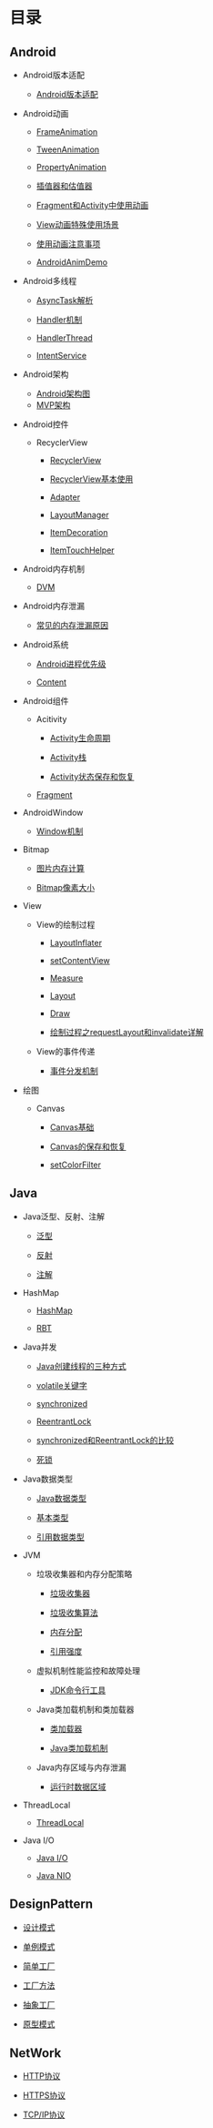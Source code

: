 # 目录
## Android

- Android版本适配

    - [Android版本适配](https://github.com/helintao/NoteBook/blob/master/Android/Android%E7%89%88%E6%9C%AC%E9%80%82%E9%85%8D/Android%E7%89%88%E6%9C%AC%E9%80%82%E9%85%8D.md)

- Android动画

    - [FrameAnimation](https://github.com/helintao/NoteBook/blob/master/Android/Android%E5%8A%A8%E7%94%BB/FrameAnimation.md)

    - [TweenAnimation](https://github.com/helintao/NoteBook/blob/master/Android/Android%E5%8A%A8%E7%94%BB/TweenAnimation.md)

    - [PropertyAnimation](https://github.com/helintao/NoteBook/blob/master/Android/Android%E5%8A%A8%E7%94%BB/PropertyAnimation.md)

    - [插值器和估值器](https://github.com/helintao/NoteBook/blob/master/Android/Android%E5%8A%A8%E7%94%BB/%E6%8F%92%E5%80%BC%E5%99%A8%E5%92%8C%E4%BC%B0%E5%80%BC%E5%99%A8.md)

    - [Fragment和Activity中使用动画](https://github.com/helintao/NoteBook/blob/master/Android/Android%E5%8A%A8%E7%94%BB/Fragment%E5%92%8CActivity%E4%B8%AD%E4%BD%BF%E7%94%A8%E5%8A%A8%E7%94%BB.md)

    - [View动画特殊使用场景](https://github.com/helintao/NoteBook/blob/master/Android/Android%E5%8A%A8%E7%94%BB/View%E5%8A%A8%E7%94%BB%E7%89%B9%E6%AE%8A%E4%BD%BF%E7%94%A8%E5%9C%BA%E6%99%AF.md)

    - [使用动画注意事项](https://github.com/helintao/NoteBook/blob/master/Android/Android%E5%8A%A8%E7%94%BB/%E4%BD%BF%E7%94%A8%E5%8A%A8%E7%94%BB%E6%B3%A8%E6%84%8F%E4%BA%8B%E9%A1%B9.md)

    - [AndroidAnimDemo](https://github.com/helintao/NoteBook/blob/master/Android/Android%E5%8A%A8%E7%94%BB/AndroidAnimDemo.md)

- Android多线程

    - [AsyncTask解析](https://github.com/helintao/NoteBook/blob/master/Android/Android%E5%A4%9A%E7%BA%BF%E7%A8%8B/AsyncTask%E8%A7%A3%E6%9E%90.md)

    - [Handler机制](https://github.com/helintao/NoteBook/blob/master/Android/Android%E5%A4%9A%E7%BA%BF%E7%A8%8B/Handler%E6%9C%BA%E5%88%B6.md)

    - [HandlerThread](https://github.com/helintao/NoteBook/blob/master/Android/Android%E5%A4%9A%E7%BA%BF%E7%A8%8B/HandlerThread.md)

    - [IntentService](https://github.com/helintao/NoteBook/blob/master/Android/Android%E5%A4%9A%E7%BA%BF%E7%A8%8B/IntentService.md)

- Android架构

    - [Android架构图]()
    - [MVP架构]()

- Android控件

    - RecyclerView

        - [RecyclerView](https://github.com/helintao/NoteBook/blob/master/Android/Android%E6%8E%A7%E4%BB%B6/RecyclerView/RecyclerView.md)

        - [RecyclerView基本使用](https://github.com/helintao/NoteBook/blob/master/Android/Android%E6%8E%A7%E4%BB%B6/RecyclerView/RecyclerView%E5%9F%BA%E6%9C%AC%E7%94%A8%E6%B3%95.md)

        - [Adapter](https://github.com/helintao/NoteBook/blob/master/Android/Android%E6%8E%A7%E4%BB%B6/RecyclerView/Adapter.md)

        - [LayoutManager](https://github.com/helintao/NoteBook/blob/master/Android/Android%E6%8E%A7%E4%BB%B6/RecyclerView/LayoutManager.md)

        - [ItemDecoration](https://github.com/helintao/NoteBook/blob/master/Android/Android%E6%8E%A7%E4%BB%B6/RecyclerView/ItemDecoration.md)

        - [ItemTouchHelper](https://github.com/helintao/NoteBook/blob/master/Android/Android%E6%8E%A7%E4%BB%B6/RecyclerView/ItemTouchHelper.md)

- Android内存机制

    - [DVM](https://github.com/helintao/NoteBook/blob/master/Android/Android%E5%86%85%E5%AD%98%E6%9C%BA%E5%88%B6/DVM.md)

- Android内存泄漏

    - [常见的内存泄漏原因](https://github.com/helintao/NoteBook/blob/master/Android/Android%E5%86%85%E5%AD%98%E6%B3%84%E6%BC%8F/%E5%B8%B8%E8%A7%81%E7%9A%84%E5%86%85%E5%AD%98%E6%B3%84%E6%BC%8F%E5%8E%9F%E5%9B%A0.md)

- Android系统

    - [Android进程优先级](https://github.com/helintao/NoteBook/blob/master/Android/Android%E7%B3%BB%E7%BB%9F/Android%E8%BF%9B%E7%A8%8B%E4%BC%98%E5%85%88%E7%BA%A7.md)

    - [Content](https://github.com/helintao/NoteBook/blob/master/Android/Android%E7%B3%BB%E7%BB%9F/Content.md)

- Android组件

    - Acitivity

        - [Activity生命周期](https://github.com/helintao/NoteBook/blob/master/Android/Android%E7%BB%84%E4%BB%B6/Activity/Activity%E7%94%9F%E5%91%BD%E5%91%A8%E6%9C%9F.md)

        - [Activity栈](https://github.com/helintao/NoteBook/blob/master/Android/Android%E7%BB%84%E4%BB%B6/Activity/Activity%E6%A0%88.md)

        - [Activity状态保存和恢复](https://github.com/helintao/NoteBook/blob/master/Android/Android%E7%BB%84%E4%BB%B6/Activity/Activity%E7%8A%B6%E6%80%81%E4%BF%9D%E5%AD%98%E5%92%8C%E6%81%A2%E5%A4%8D.md)

    - [Fragment](https://github.com/helintao/NoteBook/blob/master/Android/Android%E7%BB%84%E4%BB%B6/Fragment.md)

- AndroidWindow
    
    - [Window机制](https://github.com/helintao/NoteBook/blob/master/Android/AndroidWindow/Window%E7%9A%84%E6%9C%BA%E5%88%B6.md)

- Bitmap

    - [图片内存计算](https://github.com/helintao/NoteBook/blob/master/Android/Bitmap/%E5%9B%BE%E7%89%87%E5%86%85%E5%AD%98%E8%AE%A1%E7%AE%97.md)

    - [Bitmap像素大小](https://github.com/helintao/NoteBook/blob/master/Android/Bitmap/Bitmap%E5%83%8F%E7%B4%A0%E5%A4%A7%E5%B0%8F.md)

- View

    - View的绘制过程

        - [LayoutInflater](https://github.com/helintao/NoteBook/blob/master/Android/View/View%E7%BB%98%E5%88%B6%E4%BD%93%E7%B3%BB/LayoutInflater.md)

        - [setContentView](https://github.com/helintao/NoteBook/blob/master/Android/View/View%E7%BB%98%E5%88%B6%E4%BD%93%E7%B3%BB/setContentView.md)

        - [Measure](https://github.com/helintao/NoteBook/blob/master/Android/View/View%E7%BB%98%E5%88%B6%E4%BD%93%E7%B3%BB/Measure.md)

        - [Layout](https://github.com/helintao/NoteBook/blob/master/Android/View/View%E7%BB%98%E5%88%B6%E4%BD%93%E7%B3%BB/Layout.md)

        - [Draw](https://github.com/helintao/NoteBook/blob/master/Android/View/View%E7%BB%98%E5%88%B6%E4%BD%93%E7%B3%BB/Draw.md)

        - [绘制过程之requestLayout和invalidate详解](https://github.com/helintao/NoteBook/blob/master/Android/View/View%E7%BB%98%E5%88%B6%E4%BD%93%E7%B3%BB/%E7%BB%98%E5%88%B6%E8%BF%87%E7%A8%8B%E4%B9%8BrequestLayout%E5%92%8Cinvalidate%E8%AF%A6%E8%A7%A3.md)

    - View的事件传递

        - [事件分发机制](https://github.com/helintao/NoteBook/blob/master/Android/View/View%20%E4%BA%8B%E4%BB%B6%E4%BC%A0%E9%80%92%E4%BD%93%E7%B3%BB/%E4%BA%8B%E4%BB%B6%E5%88%86%E5%8F%91%E6%9C%BA%E5%88%B6.md)

- 绘图

    - Canvas

        - [Canvas基础](https://github.com/helintao/NoteBook/blob/master/Android/%E7%BB%98%E5%9B%BE/Canvas/Canvas%E5%9F%BA%E7%A1%80.md)

        - [Canvas的保存和恢复](https://github.com/helintao/NoteBook/blob/master/Android/%E7%BB%98%E5%9B%BE/Canvas/Canvas%E7%9A%84%E4%BF%9D%E5%AD%98%E5%92%8C%E6%81%A2%E5%A4%8D.md)

        - [setColorFilter](https://github.com/helintao/NoteBook/blob/master/Android/%E7%BB%98%E5%9B%BE/Canvas/setColorFilter.md)


## Java

- Java泛型、反射、注解

    - [泛型](https://github.com/helintao/NoteBook/blob/master/Java/Java%E6%B3%9B%E5%9E%8B%E3%80%81%E5%8F%8D%E5%B0%84%E3%80%81%E6%B3%A8%E8%A7%A3/Java%E6%B3%9B%E5%9E%8B.md)

    - [反射]()

    - [注解]()

- HashMap

    - [HashMap](https://github.com/helintao/NoteBook/blob/master/Java/HashMap/HashMap.md)

    - [RBT](https://github.com/helintao/NoteBook/blob/master/Java/HashMap/RBT.md)

- Java并发

    - [Java创建线程的三种方式](https://github.com/helintao/NoteBook/blob/master/Java/Java%E5%B9%B6%E5%8F%91/Java%E5%88%9B%E5%BB%BA%E7%BA%BF%E7%A8%8B%E7%9A%84%E4%B8%89%E7%A7%8D%E6%96%B9%E5%BC%8F.md)

    - [volatile关键字](https://github.com/helintao/NoteBook/blob/master/Java/Java%E5%B9%B6%E5%8F%91/volatile%E5%85%B3%E9%94%AE%E5%AD%97.md)

    - [synchronized](https://github.com/helintao/NoteBook/blob/master/Java/Java%E5%B9%B6%E5%8F%91/Synchronized.md)

    - [ReentrantLock](https://github.com/helintao/NoteBook/blob/master/Java/Java%E5%B9%B6%E5%8F%91/ReentrantLock.md)

    - [synchronized和ReentrantLock的比较](https://github.com/helintao/NoteBook/blob/master/Java/Java%E5%B9%B6%E5%8F%91/synchronized%E5%92%8CReentrantLock%E7%9A%84%E6%AF%94%E8%BE%83.md)

    - [死锁](https://github.com/helintao/NoteBook/blob/master/Java/Java%E5%B9%B6%E5%8F%91/%E6%AD%BB%E9%94%81.md)

- Java数据类型

    - [Java数据类型](https://github.com/helintao/NoteBook/blob/master/Java/Java%E6%95%B0%E6%8D%AE%E7%B1%BB%E5%9E%8B/Java%E6%95%B0%E6%8D%AE%E7%B1%BB%E5%9E%8B.md)

    - [基本类型](https://github.com/helintao/NoteBook/blob/master/Java/Java%E6%95%B0%E6%8D%AE%E7%B1%BB%E5%9E%8B/%E5%9F%BA%E6%9C%AC%E7%B1%BB%E5%9E%8B.md)

    - [引用数据类型](https://github.com/helintao/NoteBook/blob/master/Java/Java%E6%95%B0%E6%8D%AE%E7%B1%BB%E5%9E%8B/%E5%BC%95%E7%94%A8%E6%95%B0%E6%8D%AE%E7%B1%BB%E5%9E%8B.md)


- JVM

    - 垃圾收集器和内存分配策略

        - [垃圾收集器](https://github.com/helintao/NoteBook/blob/master/Java/JVM/%E5%9E%83%E5%9C%BE%E6%94%B6%E9%9B%86%E5%99%A8%E5%92%8C%E5%86%85%E5%AD%98%E5%88%86%E9%85%8D%E7%AD%96%E7%95%A5/%E5%9E%83%E5%9C%BE%E6%94%B6%E9%9B%86%E5%99%A8.md)

        - [垃圾收集算法](https://github.com/helintao/NoteBook/blob/master/Java/JVM/%E5%9E%83%E5%9C%BE%E6%94%B6%E9%9B%86%E5%99%A8%E5%92%8C%E5%86%85%E5%AD%98%E5%88%86%E9%85%8D%E7%AD%96%E7%95%A5/%E5%9E%83%E5%9C%BE%E6%94%B6%E9%9B%86%E7%AE%97%E6%B3%95.md)

        - [内存分配](https://github.com/helintao/NoteBook/blob/master/Java/JVM/%E5%9E%83%E5%9C%BE%E6%94%B6%E9%9B%86%E5%99%A8%E5%92%8C%E5%86%85%E5%AD%98%E5%88%86%E9%85%8D%E7%AD%96%E7%95%A5/%E5%86%85%E5%AD%98%E5%88%86%E9%85%8D.md)

        - [引用强度](https://github.com/helintao/NoteBook/blob/master/Java/JVM/%E5%9E%83%E5%9C%BE%E6%94%B6%E9%9B%86%E5%99%A8%E5%92%8C%E5%86%85%E5%AD%98%E5%88%86%E9%85%8D%E7%AD%96%E7%95%A5/%E5%BC%95%E7%94%A8%E5%BC%BA%E5%BA%A6.md)

    - 虚拟机制性能监控和故障处理

        - [JDK命令行工具](https://github.com/helintao/NoteBook/blob/master/Java/JVM/%E8%99%9A%E6%8B%9F%E6%9C%BA%E5%88%B6%E6%80%A7%E8%83%BD%E7%9B%91%E6%8E%A7%E4%B8%8E%E6%95%85%E9%9A%9C%E5%A4%84%E7%90%86%E5%B7%A5%E5%85%B7/JDK%E5%91%BD%E4%BB%A4%E8%A1%8C%E5%B7%A5%E5%85%B7.md)

    - Java类加载机制和类加载器

        - [类加载器](https://github.com/helintao/NoteBook/blob/master/Java/JVM/Java%E7%B1%BB%E5%8A%A0%E8%BD%BD%E6%9C%BA%E5%88%B6%E4%B8%8E%E7%B1%BB%E5%8A%A0%E8%BD%BD%E5%99%A8/%E7%B1%BB%E5%8A%A0%E8%BD%BD%E5%99%A8.md)

        - [Java类加载机制](https://github.com/helintao/NoteBook/blob/master/Java/JVM/Java%E7%B1%BB%E5%8A%A0%E8%BD%BD%E6%9C%BA%E5%88%B6%E4%B8%8E%E7%B1%BB%E5%8A%A0%E8%BD%BD%E5%99%A8/Java%E7%B1%BB%E5%8A%A0%E8%BD%BD%E6%9C%BA%E5%88%B6.md)

    - Java内存区域与内存泄漏

        - [运行时数据区域](https://github.com/helintao/NoteBook/blob/master/Java/JVM/Java%E5%86%85%E5%AD%98%E5%8C%BA%E5%9F%9F%E4%B8%8E%E5%86%85%E5%AD%98%E6%B3%84%E6%BC%8F/%E8%BF%90%E8%A1%8C%E6%97%B6%E6%95%B0%E6%8D%AE%E5%8C%BA%E5%9F%9F.md)

- ThreadLocal

    - [ThreadLocal](https://github.com/helintao/NoteBook/blob/master/Java/ThreadLocal/ThreadLocal.md)

- Java I/O

    - [Java I/O](https://github.com/helintao/NoteBook/blob/master/Java/JavaIO/JavaIO.md)

    - [Java NIO](https://github.com/helintao/NoteBook/blob/master/Java/JavaIO/JavaNIO.md)

## DesignPattern

- [设计模式](https://github.com/helintao/NoteBook/blob/master/DesignPattern/%E8%AE%BE%E8%AE%A1%E6%A8%A1%E5%BC%8F.md)

- [单例模式](https://github.com/helintao/NoteBook/blob/master/DesignPattern/%E5%8D%95%E4%BE%8B%E6%A8%A1%E5%BC%8F.md)

- [简单工厂](https://github.com/helintao/NoteBook/blob/master/DesignPattern/%E7%AE%80%E5%8D%95%E5%B7%A5%E5%8E%82.md)

- [工厂方法](https://github.com/helintao/NoteBook/blob/master/DesignPattern/%E5%B7%A5%E5%8E%82%E6%96%B9%E6%B3%95.md)

- [抽象工厂](https://github.com/helintao/NoteBook/blob/master/DesignPattern/%E6%8A%BD%E8%B1%A1%E5%B7%A5%E5%8E%82.md)

- [原型模式](https://github.com/helintao/NoteBook/blob/master/DesignPattern/%E5%8E%9F%E5%9E%8B%E6%A8%A1%E5%BC%8F.md)

## NetWork

- [HTTP协议](https://github.com/helintao/NoteBook/blob/master/NetWork/Http%E5%8D%8F%E8%AE%AE.md)

- [HTTPS协议](https://github.com/helintao/NoteBook/blob/master/NetWork/HTTPS%E5%8D%8F%E8%AE%AE.md)

- [TCP/IP协议](https://github.com/helintao/NoteBook/blob/master/NetWork/TCP%20IP.md)